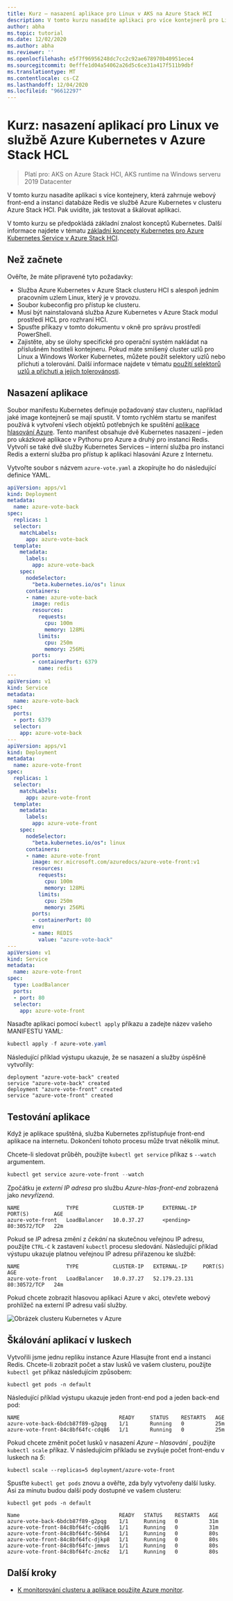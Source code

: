 ```yaml
---
title: Kurz – nasazení aplikace pro Linux v AKS na Azure Stack HCI
description: V tomto kurzu nasadíte aplikaci pro více kontejnerů pro Linux do clusteru s použitím vlastní image uložené v Azure Container Registry.
author: abha
ms.topic: tutorial
ms.date: 12/02/2020
ms.author: abha
ms.reviewer: ''
ms.openlocfilehash: e5f7f96956248dc7cc2c92ae678970b40951ece4
ms.sourcegitcommit: 0efffe1d04a54062a26d5c6ce31a417f511b9dbf
ms.translationtype: MT
ms.contentlocale: cs-CZ
ms.lasthandoff: 12/04/2020
ms.locfileid: "96612297"
---
```

# <a name="tutorial-deploy-linux-applications-in-azure-kubernetes-service-on-azure-stack-hci"></a>Kurz: nasazení aplikací pro Linux ve službě Azure Kubernetes v Azure Stack HCL

> Platí pro: AKS on Azure Stack HCI, AKS runtime na Windows serveru 2019 Datacenter

V tomto kurzu nasadíte aplikaci s více kontejnery, která zahrnuje webový front-end a instanci databáze Redis ve službě Azure Kubernetes v clusteru Azure Stack HCI. Pak uvidíte, jak testovat a škálovat aplikaci. 

V tomto kurzu se předpokládá základní znalost konceptů Kubernetes. Další informace najdete v tématu [základní koncepty Kubernetes pro Azure Kubernetes Service v Azure Stack HCI](kubernetes-concepts.md).

## <a name="before-you-begin"></a>Než začnete

Ověřte, že máte připravené tyto požadavky:

* Služba Azure Kubernetes v Azure Stack clusteru HCI s alespoň jedním pracovním uzlem Linux, který je v provozu. 
* Soubor kubeconfig pro přístup ke clusteru.
* Musí být nainstalovaná služba Azure Kubernetes v Azure Stack modul prostředí HCL pro rozhraní HCI.
* Spusťte příkazy v tomto dokumentu v okně pro správu prostředí PowerShell.
* Zajistěte, aby se úlohy specifické pro operační systém nakládat na příslušném hostiteli kontejneru. Pokud máte smíšený cluster uzlů pro Linux a Windows Worker Kubernetes, můžete použít selektory uzlů nebo příchuti a tolerování. Další informace najdete v tématu [použití selektorů uzlů a příchuti a jejich tolerovánosti](adapt-apps-mixed-os-clusters.md).

## <a name="deploy-the-application"></a>Nasazení aplikace

Soubor manifestu Kubernetes definuje požadovaný stav clusteru, například jaké image kontejnerů se mají spustit. V tomto rychlém startu se manifest používá k vytvoření všech objektů potřebných ke spuštění [aplikace hlasování Azure](https://github.com/Azure-Samples/azure-voting-app-redis). Tento manifest obsahuje dvě Kubernetes nasazení – jeden pro ukázkové aplikace v Pythonu pro Azure a druhý pro instanci Redis. Vytvoří se také dvě služby Kubernetes Services – interní služba pro instanci Redis a externí služba pro přístup k aplikaci hlasování Azure z Internetu.

Vytvořte soubor s názvem `azure-vote.yaml` a zkopírujte ho do následující definice YAML.

```yaml
apiVersion: apps/v1
kind: Deployment
metadata:
  name: azure-vote-back
spec:
  replicas: 1
  selector:
    matchLabels:
      app: azure-vote-back
  template:
    metadata:
      labels:
        app: azure-vote-back
    spec:
      nodeSelector:
        "beta.kubernetes.io/os": linux
      containers:
      - name: azure-vote-back
        image: redis
        resources:
          requests:
            cpu: 100m
            memory: 128Mi
          limits:
            cpu: 250m
            memory: 256Mi
        ports:
        - containerPort: 6379
          name: redis
---
apiVersion: v1
kind: Service
metadata:
  name: azure-vote-back
spec:
  ports:
  - port: 6379
  selector:
    app: azure-vote-back
---
apiVersion: apps/v1
kind: Deployment
metadata:
  name: azure-vote-front
spec:
  replicas: 1
  selector:
    matchLabels:
      app: azure-vote-front
  template:
    metadata:
      labels:
        app: azure-vote-front
    spec:
      nodeSelector:
        "beta.kubernetes.io/os": linux
      containers:
      - name: azure-vote-front
        image: mcr.microsoft.com/azuredocs/azure-vote-front:v1
        resources:
          requests:
            cpu: 100m
            memory: 128Mi
          limits:
            cpu: 250m
            memory: 256Mi
        ports:
        - containerPort: 80
        env:
        - name: REDIS
          value: "azure-vote-back"
---
apiVersion: v1
kind: Service
metadata:
  name: azure-vote-front
spec:
  type: LoadBalancer
  ports:
  - port: 80
  selector:
    app: azure-vote-front
```

Nasaďte aplikaci pomocí `kubectl apply` příkazu a zadejte název vašeho MANIFESTU YAML:

```PowerShell
kubectl apply -f azure-vote.yaml
```

Následující příklad výstupu ukazuje, že se nasazení a služby úspěšně vytvořily:

```output
deployment "azure-vote-back" created
service "azure-vote-back" created
deployment "azure-vote-front" created
service "azure-vote-front" created
```

## <a name="test-the-application"></a>Testování aplikace

Když je aplikace spuštěná, služba Kubernetes zpřístupňuje front-end aplikace na internetu. Dokončení tohoto procesu může trvat několik minut.

Chcete-li sledovat průběh, použijte `kubectl get service` příkaz s `--watch` argumentem.

```PowerShell
kubectl get service azure-vote-front --watch
```

Zpočátku je *externí IP adresa* pro službu *Azure-hlas-front-end* zobrazená jako *nevyřízená*.

```output
NAME               TYPE           CLUSTER-IP      EXTERNAL-IP   PORT(S)        AGE
azure-vote-front   LoadBalancer   10.0.37.27      <pending>     80:30572/TCP   22m
```

Pokud se *IP* adresa změní z *čekání* na skutečnou veřejnou IP adresu, použijte `CTRL-C` k zastavení `kubectl` procesu sledování. Následující příklad výstupu ukazuje platnou veřejnou IP adresu přiřazenou ke službě:

```output
NAME               TYPE           CLUSTER-IP   EXTERNAL-IP     PORT(S)        AGE
azure-vote-front   LoadBalancer   10.0.37.27   52.179.23.131   80:30572/TCP   24m
```

Pokud chcete zobrazit hlasovou aplikaci Azure v akci, otevřete webový prohlížeč na externí IP adresu vaší služby.

![Obrázek clusteru Kubernetes v Azure](media/deploy-linux-application/azure-vote.png)

## <a name="scale-application-pods"></a>Škálování aplikací v luskech

Vytvořili jsme jednu repliku instance Azure Hlasujte front end a instanci Redis. Chcete-li zobrazit počet a stav lusků ve vašem clusteru, použijte `kubectl get` příkaz následujícím způsobem:

```console
kubectl get pods -n default
```

Následující příklad výstupu ukazuje jeden front-end pod a jeden back-end pod:

```
NAME                                READY     STATUS    RESTARTS   AGE
azure-vote-back-6bdcb87f89-g2pqg    1/1       Running   0          25m
azure-vote-front-84c8bf64fc-cdq86   1/1       Running   0          25m
```

Pokud chcete změnit počet lusků v nasazení *Azure – hlasování* , použijte `kubectl scale` příkaz. V následujícím příkladu se zvyšuje počet front-endu v luskech na *5*:

```console
kubectl scale --replicas=5 deployment/azure-vote-front
```

Spusťte `kubectl get pods` znovu a ověřte, zda byly vytvořeny další lusky. Asi za minutu budou další pody dostupné ve vašem clusteru:

```console
kubectl get pods -n default

Name                                READY   STATUS    RESTARTS   AGE
azure-vote-back-6bdcb87f89-g2pqg    1/1     Running   0          31m
azure-vote-front-84c8bf64fc-cdq86   1/1     Running   0          31m
azure-vote-front-84c8bf64fc-56h64   1/1     Running   0          80s
azure-vote-front-84c8bf64fc-djkp8   1/1     Running   0          80s
azure-vote-front-84c8bf64fc-jmmvs   1/1     Running   0          80s
azure-vote-front-84c8bf64fc-znc6z   1/1     Running   0          80s
```

## <a name="next-steps"></a>Další kroky

* [K monitorování clusteru a aplikace použijte Azure monitor](/azure/azure-monitor/insights/container-insights-enable-arc-enabled-clusters).
